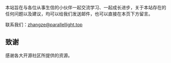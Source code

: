 <!-- # 关于&致谢 -->

本站旨在与各位从事生信的小伙伴一起交流学习、一起成长进步，关于本站存在的任何问题以及建议，均可以给我们发送邮件，也可以直接在本页下方留言。

联系我们：zhangze@parallellight.top

## 致谢

感谢各大开源社区所提供的资源。
